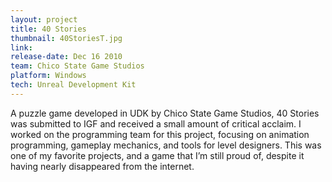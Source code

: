 ```yaml
---
layout: project
title: 40 Stories
thumbnail: 40StoriesT.jpg
link:
release-date: Dec 16 2010
team: Chico State Game Studios
platform: Windows
tech: Unreal Development Kit
---
```


A puzzle game developed in UDK by Chico State Game Studios, 40 Stories was submitted to IGF and received a small amount of critical acclaim. I worked on the programming team for this project, focusing on animation programming, gameplay mechanics, and tools for level designers. This was one of my favorite projects, and a game that I’m still proud of, despite it having nearly disappeared from the internet.